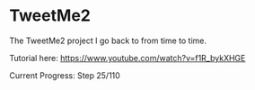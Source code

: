 # TweetMe2
The TweetMe2 project I go back to from time to time.

Tutorial here: https://www.youtube.com/watch?v=f1R_bykXHGE

Current Progress: Step 25/110
